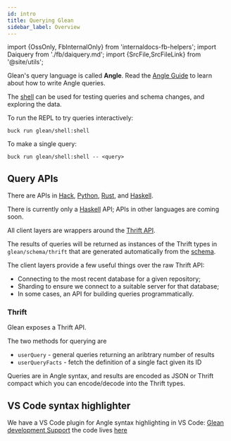 ```yaml
---
id: intro
title: Querying Glean
sidebar_label: Overview
---
```


import {OssOnly, FbInternalOnly} from 'internaldocs-fb-helpers';
import Daiquery from './fb/daiquery.md';
import {SrcFile,SrcFileLink} from '@site/utils';

Glean's query language is called **Angle**.  Read the [Angle
Guide](../angle/guide) to learn about how to write Angle queries.

The [shell](../shell) can be used for testing queries and schema
changes, and exploring the data.

<FbInternalOnly>

To run the REPL to try queries interactively:

```lang=shell
buck run glean/shell:shell
```

To make a single query:

```lang=shell
buck run glean/shell:shell -- <query>
```

</FbInternalOnly>

<Daiquery />

## Query APIs

<FbInternalOnly>

There are APIs in [Hack](api/fb/hack), [Python](api/fb/python),
[Rust](api/fb/rust), and [Haskell](api/haskell).

</FbInternalOnly>

<OssOnly>

There is currently only a [Haskell](api/haskell) API; APIs in other
languages are coming soon.

</OssOnly>

All client layers are wrappers around the [Thrift API](#thrift).

The results of queries will be returned as instances of the Thrift
types in `glean/schema/thrift` that are generated automatically from
the [schema](../schema/basic).

The client layers provide a few useful things over the raw Thrift API:
* Connecting to the most recent database for a given repository;
* Sharding to ensure we connect to a suitable server for that database;
* In some cases, an API for building queries programmatically.

### Thrift

Glean exposes a <SrcFileLink file="glean/if/glean.thrift">Thrift
API</SrcFileLink>.

The two methods for querying are

* `userQuery` - general queries returning an aribtrary number of results
* `userQueryFacts` - fetch the definition of a single fact given its ID

Queries are in Angle syntax, and results are encoded as JSON or Thrift
compact which you can encode/decode into the Thrift types.

<FbInternalOnly>

## VS Code syntax highlighter

We have a VS Code plugin for Angle syntax highlighting in VS Code: [Glean development Support](https://www.internalfb.com/fb-vscode/marketplace/extension/nuclide.fb-glean/overview?leftNavTab=manage) the code lives [here](https://www.internalfb.com/code/fbsource/[master]/xplat/vscode/vscode-extensions/fb-glean/)

</FbInternalOnly>
